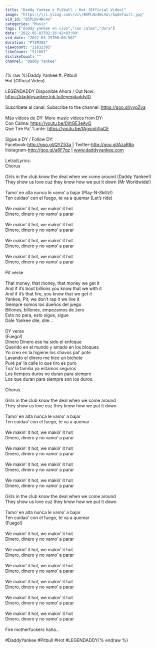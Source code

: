 ```yaml
---
title: "Daddy Yankee x Pitbull - Hot (Official Video)"
image: "https:\/\/i.ytimg.com\/vi\/B5PLNv4Nc4o\/hqdefault.jpg"
vid_id: "B5PLNv4Nc4o"
categories: "Music"
tags: ["daddy yankee en vivo","con calma","dura"]
date: "2022-05-03T02:26:42+03:00"
vid_date: "2022-03-25T00:00:56Z"
duration: "PT2M38S"
viewcount: "21832305"
likeCount: "511607"
dislikeCount: ""
channel: "Daddy Yankee"
---
```

{% raw %}Daddy Yankee ft. Pitbull<br />Hot (Official Video)<br /><br />LEGENDADDY Disponible Ahora / Out Now: <a rel="nofollow" target="blank" href="https://daddyyankee.lnk.to/legendaddyID">https://daddyyankee.lnk.to/legendaddyID</a><br /><br />Suscríbete al canal: Subscribe to the channel: <a rel="nofollow" target="blank" href="https://goo.gl/yypZya">https://goo.gl/yypZya</a><br /><br />Más vídeos de DY: More music videos from DY:<br />Con Calma: <a rel="nofollow" target="blank" href="https://youtu.be/DiItGE3eAyQ">https://youtu.be/DiItGE3eAyQ</a><br />Que Tire Pa' 'Lante: <a rel="nofollow" target="blank" href="https://youtu.be/fAgvmh1jaCE">https://youtu.be/fAgvmh1jaCE</a><br /><br />Sigue a DY / Follow DY:<br />Facebook-<a rel="nofollow" target="blank" href="http://goo.gl/QYZ53a">http://goo.gl/QYZ53a</a> | Twitter-<a rel="nofollow" target="blank" href="http://goo.gl/AzaR8o">http://goo.gl/AzaR8o</a> <br />Instagram-<a rel="nofollow" target="blank" href="http://goo.gl/a6F7gz">http://goo.gl/a6F7gz</a> | www.daddyyankee.com<br /><br />Letra/Lyrics:<br />Chorus<br /><br />Girls in the club know the deal when we come around (Daddy Yankee!)<br />They show us love cuz they know how we put it down (Mr Worldwide!)<br /><br />Tamo’ en alta nunca le vamo’ a bajar (Play-N-Skillz!)<br />Ten cuidao’ con el fuego, te va a quemar (Let’s ride)<br /> <br />We makin’ it hot, we makin’ it hot<br />Dinero, dinero y no vamo’ a parar<br /><br />We makin’ it hot, we makin’ it hot<br />Dinero, dinero y no vamo’ a parar<br /><br />We makin’ it hot, we makin’ it hot<br />Dinero, dinero y no vamo’ a parar<br /><br />We makin’ it hot, we makin’ it hot<br />Dinero, dinero y no vamo’ a parar<br /><br />Pit verse<br /><br />That money, that money, that money we get it<br />And if it’s bout billions you know that we with it<br />And if it’s that fire, you know that we get it<br />Yankee, Pit, we don’t rap it we live it<br />Siempre somos los dueños del juego<br />Billones, billones, empezamos de zero<br />Esto no para, esto sigue, sigue<br />Dale Yankee dile, dile…<br /><br />DY verse<br />(Fuego!)<br />Dinero Dinero ese ha sido el enfoque<br />Querido en el mundo y amado en los bloques<br />Yo creo en la higiene los chavos pal’ pote<br />Lavando el dinero me hice un bichote<br />Puré pa’ la calle lo que tiro es puro<br />Toa’ la familia ya estamos seguros<br />Los tiempos duros no duran para siempre<br />Los que duran para siempre son los duros.<br /><br />Chorus<br /><br />Girls in the club know the deal when we come around<br />They show us love cuz they know how we put it down<br /><br />Tamo’ en alta nunca le vamo’ a bajar<br />Ten cuidao’ con el fuego, te va a quemar<br /> <br />We makin’ it hot, we makin’ it hot<br />Dinero, dinero y no vamo’ a parar<br /><br />We makin’ it hot, we makin’ it hot<br />Dinero, dinero y no vamo’ a parar<br /><br />We makin’ it hot, we makin’ it hot<br />Dinero, dinero y no vamo’ a parar<br /><br />We makin’ it hot, we makin’ it hot<br />Dinero, dinero y no vamo’ a parar<br /><br />Girls in the club know the deal when we come around<br />They show us love cuz they know how we put it down<br /><br />Tamo’ en alta nunca le vamo’ a bajar<br />Ten cuidao’ con el fuego, te va a quemar<br /> (Fuego!)<br /><br />We makin’ it hot, we makin’ it hot<br />Dinero, dinero y no vamo’ a parar<br /><br />We makin’ it hot, we makin’ it hot<br />Dinero, dinero y no vamo’ a parar<br /><br />We makin’ it hot, we makin’ it hot<br />Dinero, dinero y no vamo’ a parar<br /><br />We makin’ it hot, we makin’ it hot<br />Dinero, dinero y no vamo’ a parar<br /><br />We makin’ it hot, we makin’ it hot<br />Dinero, dinero y no vamo’ a parar<br /><br />We makin’ it hot, we makin’ it hot<br />Dinero, dinero y no vamo’ a parar<br /><br />Fire motherfuckers haha…<br /><br />#DaddyYankee #Pitbull #Hot #LEGENDADDY{% endraw %}
